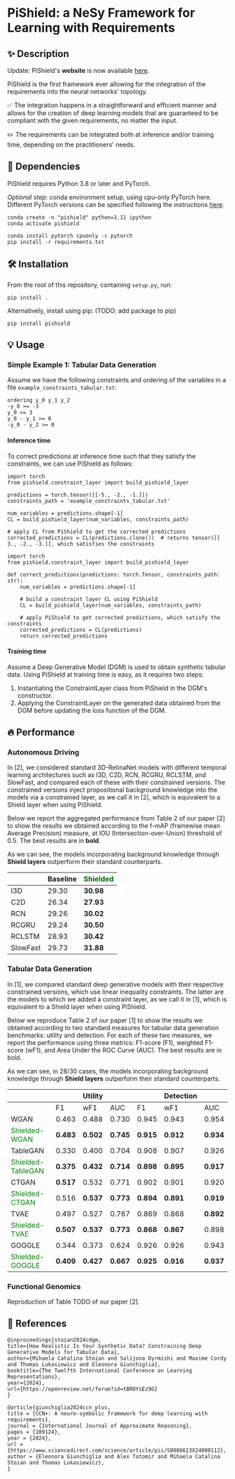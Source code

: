# PiShield: a NeSy Framework for Learning with Requirements

## :sparkles: Description

Update: PiShield's **website** is now available [here](https://sites.google.com/view/pishield).

PiShield is the first framework ever allowing for the integration of the requirements into the neural networks' topology.

:white_check_mark: The integration happens in a straightforward and efficient manner and allows for the creation of deep learning models that are guaranteed to be compliant with the given requirements, no matter the input.

:pencil2: The requirements can be integrated both at inference and/or training time, depending on the practitioners' needs.


## :pushpin: Dependencies
PiShield requires Python 3.8 or later and PyTorch.

*Optional step*: conda environment setup, using cpu-only PyTorch here. Different PyTorch versions can be specified following the instructions [here](https://pytorch.org/get-started/locally/).
```
conda create -n "pishield" python=3.11 ipython 
conda activate pishield

conda install pytorch cpuonly -c pytorch 
pip install -r requirements.txt
```

## :hammer_and_wrench: Installation
From the root of this repository, containing `setup.py`, run:
```
pip install .
```

Alternatively, install using pip: (TODO: add package to pip)
```
pip install pishield
```

## :bulb: Usage

### Simple Example 1: Tabular Data Generation
Assume we have the following constraints and ordering of the variables in a file `example_constraints_tabular.txt`:
```
ordering y_0 y_1 y_2
-y_0 >= -3
y_0 >= 3
y_0 - y_1 >= 0
-y_0 - y_2 >= 0
```

#### Inference time
To correct predictions at inference time such that they satisfy the constraints, we can use PiShield as follows:
```
import torch
from pishield.constraint_layer import build_pishield_layer

predictions = torch.tensor([[-5., -2., -1.]])
constraints_path = 'example_constraints_tabular.txt'

num_variables = predictions.shape[-1]
CL = build_pishield_layer(num_variables, constraints_path)

# apply CL from PiShield to get the corrected predictions
corrected_predictions = CL(predictions.clone())  # returns tensor([[ 3., -2., -3.]], which satisfies the constraints
```

```
import torch
from pishield.constraint_layer import build_pishield_layer

def correct_predictions(predictions: torch.Tensor, constraints_path: str):
    num_variables = predictions.shape[-1]
    
    # build a constraint layer CL using PiShield
    CL = build_pishield_layer(num_variables, constraints_path)
    
    # apply PiShield to get corrected predictions, which satisfy the constraints
    corrected_predictions = CL(predictions)
    return corrected_predictions
```

#### Training time
Assume a Deep Generative Model (DGM) is used to obtain synthetic tabular data.
Using PiShield at training time is easy, as it requires two steps:
1. Instantiating the ConstraintLayer class from PiShield in the DGM's constructor.
2. Applying the ConstraintLayer on the generated data obtained from the DGM before updating the loss function of the DGM.

## :fire: Performance


### Autonomous Driving

In [2], we considered standard 3D-RetinaNet models with different temporal learning architectures such as I3D, C2D, RCN, RCGRU, RCLSTM, and SlowFast, and compared each of these with their constrained versions.
The constrained versions inject propositional background knowledge into the models via a constrained layer, as we call it in [2], which is equivalent to a Shield layer when using PiShield.

Below we report the aggregated performance from Table 2 of our paper [2] to show the results we obtained according to the f-mAP (framewise mean Average Precision) measure, at IOU (Intersection-over-Union) threshold of 0.5. 
The best results are in **bold**.

As we can see, the models incorporating background knowledge through **Shield layers** outperform their standard counterparts.

|          	| Baseline 	| <span style="color:darkgreen">Shielded</span>  	 |
|----------	|----------	|--------------------------------------------------|
| I3D      	| 29.30    	| **30.98**     	                                  |
| C2D      	| 26.34    	| **27.93**     	                                  |
| RCN      	| 29.26    	| **30.02**     	                                  |
| RCGRU    	| 29.24    	| **30.50**     	                                  |
| RCLSTM   	| 28.93    	| **30.42**     	                                  |
| SlowFast 	| 29.73    	| **31.88**     	                                  |


### Tabular Data Generation

In [1], we compared standard deep generative models with their respective constrained versions, which use linear inequality constraints.
The latter are the models to which we added a constraint layer, as we call it in [1], which is equivalent to a Shield layer when using PiShield.

Below we reproduce Table 2 of our paper [1] to show the results we obtained according to two standard measures for tabular data generation benchmarks: utility and detection.
For each of these two measures, we report the performance using three metrics: F1-score (F1), weighted F1-score (wF1), and Area Under the ROC Curve (AUC).
The best results are in bold.

As we can see, in 28/30 cases, the models incorporating background knowledge through **Shield layers** outperform their standard counterparts.

|                                                        |           | Utility   |           |           | Detection |           |               
|--------------------------------------------------------|-----------|-----------|-----------|-----------|-----------|-----------|
|                                                        | F1        | wF1       | AUC       | F1        | wF1       | AUC       |
| WGAN                                                   | 0.463     | 0.488     | 0.730     | 0.945     | 0.943     | 0.954     |
| <span style="color:green">Shielded-WGAN</span>         | **0.483** | **0.502** | **0.745** | **0.915** | **0.912** | **0.934** |
| TableGAN                                               | 0.330     | 0.400     | 0.704     | 0.908     | 0.907     | 0.926     |
| <span style="color:green">Shielded-TableGAN</span> | **0.375** | **0.432** | **0.714** | **0.898** | **0.895** | **0.917** |
| CTGAN                                                  | **0.517** | 0.532     | 0.771     | 0.902     | 0.901     | 0.920     |
| <span style="color:green">Shielded-CTGAN</span>    | 0.516     | **0.537** | **0.773** | **0.894** | **0.891** | **0.919** |
| TVAE                                                   | 0.497     | 0.527     | 0.767     | 0.869     | 0.868     | **0.892** |
| <span style="color:green">Shielded-TVAE</span>     | **0.507** | **0.537** | **0.773** | **0.868** | **0.867** | 0.898     |
| GOGGLE                                                 | 0.344     | 0.373     | 0.624     | 0.926     | 0.926     | 0.943     |
| <span style="color:green">Shielded-GOGGLE</span>   | **0.409** | **0.427** | **0.667** | **0.925** | **0.916** | **0.937** |


### Functional Genomics

Reproduction of Table TODO of our paper [2].



## :memo: References

```
@inproceedings{stoian2024cdgm,
title={How Realistic Is Your Synthetic Data? Constraining Deep Generative Models for Tabular Data},
author={Mihaela Catalina Stoian and Salijona Dyrmishi and Maxime Cordy and Thomas Lukasiewicz and Eleonora Giunchiglia},
booktitle={The Twelfth International Conference on Learning Representations},
year={2024},
url={https://openreview.net/forum?id=tBROYsEz9G}
}

@article{giunchiglia2024ccn_plus,
title = {CCN+: A neuro-symbolic framework for deep learning with requirements},
journal = {International Journal of Approximate Reasoning},
pages = {109124},
year = {2024},
url = {https://www.sciencedirect.com/science/article/pii/S0888613X24000112},
author = {Eleonora Giunchiglia and Alex Tatomir and Mihaela Catalina Stoian and Thomas Lukasiewicz},
}
```
